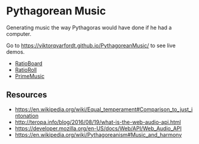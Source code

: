 # Pythagorean Music

Generating music the way Pythagoras would have done if he had a computer.

Go to https://viktorqvarfordt.github.io/PythagoreanMusic/ to see live demos.

- [RatioBoard](RatioBoard)
- [RatioRoll](RatioRoll)
- [PrimeMusic](PrimeMusic)


## Resources

- https://en.wikipedia.org/wiki/Equal_temperament#Comparison_to_just_intonation
- http://teropa.info/blog/2016/08/19/what-is-the-web-audio-api.html
- https://developer.mozilla.org/en-US/docs/Web/API/Web_Audio_API
- https://en.wikipedia.org/wiki/Pythagoreanism#Music_and_harmony
